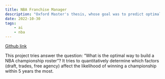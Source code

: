 ```yaml
---
title: NBA Franchise Manager
description: "Oxford Master's thesis, whose goal was to predict optimal ways to assemble NBA rosters"
date: 2022-10-30
tags:
    - ai
    - nba
---
```


[Github link](https://github.com/gabrielfior/nba-franchise-manager)

This project tries answer the question: “What is the optimal way to build a NBA championship roster”? It tries to quantitatively determine which factors (draft, trades, free agency) affect the likelihood of winning a championship within 5 years the most.